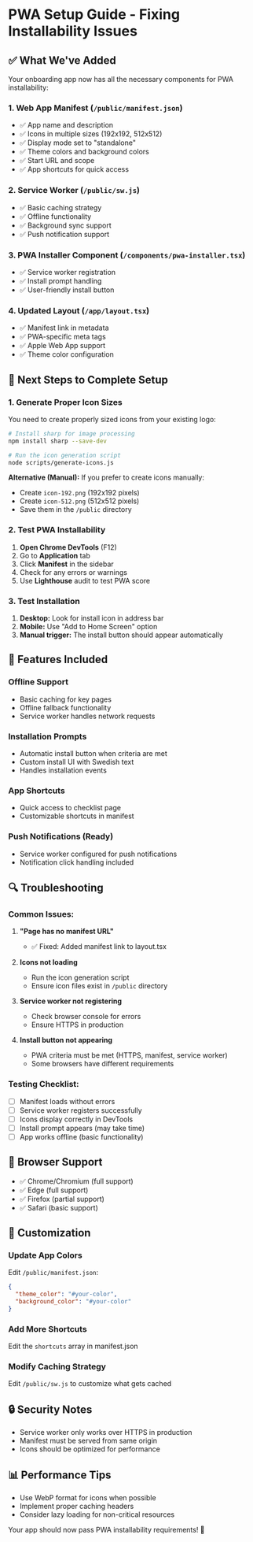 # PWA Setup Guide - Fixing Installability Issues

## ✅ What We've Added

Your onboarding app now has all the necessary components for PWA installability:

### 1. Web App Manifest (`/public/manifest.json`)
- ✅ App name and description
- ✅ Icons in multiple sizes (192x192, 512x512)
- ✅ Display mode set to "standalone"
- ✅ Theme colors and background colors
- ✅ Start URL and scope
- ✅ App shortcuts for quick access

### 2. Service Worker (`/public/sw.js`)
- ✅ Basic caching strategy
- ✅ Offline functionality
- ✅ Background sync support
- ✅ Push notification support

### 3. PWA Installer Component (`/components/pwa-installer.tsx`)
- ✅ Service worker registration
- ✅ Install prompt handling
- ✅ User-friendly install button

### 4. Updated Layout (`/app/layout.tsx`)
- ✅ Manifest link in metadata
- ✅ PWA-specific meta tags
- ✅ Apple Web App support
- ✅ Theme color configuration

## 🔧 Next Steps to Complete Setup

### 1. Generate Proper Icon Sizes

You need to create properly sized icons from your existing logo:

```bash
# Install sharp for image processing
npm install sharp --save-dev

# Run the icon generation script
node scripts/generate-icons.js
```

**Alternative (Manual):**
If you prefer to create icons manually:
- Create `icon-192.png` (192x192 pixels)
- Create `icon-512.png` (512x512 pixels)
- Save them in the `/public` directory

### 2. Test PWA Installability

1. **Open Chrome DevTools** (F12)
2. Go to **Application** tab
3. Click **Manifest** in the sidebar
4. Check for any errors or warnings
5. Use **Lighthouse** audit to test PWA score

### 3. Test Installation

1. **Desktop:** Look for install icon in address bar
2. **Mobile:** Use "Add to Home Screen" option
3. **Manual trigger:** The install button should appear automatically

## 🚀 Features Included

### Offline Support
- Basic caching for key pages
- Offline fallback functionality
- Service worker handles network requests

### Installation Prompts
- Automatic install button when criteria are met
- Custom install UI with Swedish text
- Handles installation events

### App Shortcuts
- Quick access to checklist page
- Customizable shortcuts in manifest

### Push Notifications (Ready)
- Service worker configured for push notifications
- Notification click handling included

## 🔍 Troubleshooting

### Common Issues:

1. **"Page has no manifest <link> URL"**
   - ✅ Fixed: Added manifest link to layout.tsx

2. **Icons not loading**
   - Run the icon generation script
   - Ensure icon files exist in `/public` directory

3. **Service worker not registering**
   - Check browser console for errors
   - Ensure HTTPS in production

4. **Install button not appearing**
   - PWA criteria must be met (HTTPS, manifest, service worker)
   - Some browsers have different requirements

### Testing Checklist:

- [ ] Manifest loads without errors
- [ ] Service worker registers successfully
- [ ] Icons display correctly in DevTools
- [ ] Install prompt appears (may take time)
- [ ] App works offline (basic functionality)

## 📱 Browser Support

- ✅ Chrome/Chromium (full support)
- ✅ Edge (full support)
- ✅ Firefox (partial support)
- ✅ Safari (basic support)

## 🎨 Customization

### Update App Colors
Edit `/public/manifest.json`:
```json
{
  "theme_color": "#your-color",
  "background_color": "#your-color"
}
```

### Add More Shortcuts
Edit the `shortcuts` array in manifest.json

### Modify Caching Strategy
Edit `/public/sw.js` to customize what gets cached

## 🔒 Security Notes

- Service worker only works over HTTPS in production
- Manifest must be served from same origin
- Icons should be optimized for performance

## 📊 Performance Tips

- Use WebP format for icons when possible
- Implement proper caching headers
- Consider lazy loading for non-critical resources

Your app should now pass PWA installability requirements! 🎉